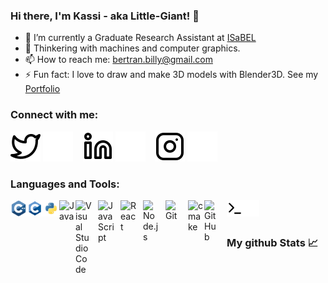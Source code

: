 ### Hi there, I'm Kassi - aka Little-Giant! 🚀

- 🔭 I’m currently a Graduate Research Assistant at [ISaBEL](https://www.smu.edu/Provost/virtualization/Research/ISaBEL)
- 🌱 Thinkering with machines and computer graphics.
- 📫 How to reach me: bertran.billy@gmail.com
- ⚡ Fun fact: I love to draw and make 3D models with Blender3D. See my [Portfolio](https://www.instagram.com/kassi.bertrand/)

### Connect with me:

[![website](./img/twitter-light.svg)](https://twitter.com/kassi_bertrand#gh-light-mode-only)
[![website](./img/twitter-dark.svg)](https://twitter.com/kassi_bertrand#gh-dark-mode-only)
&nbsp;&nbsp;
[![website](./img/linkedin-light.svg)](https://linkedin.com/in/kassi-bertrand#gh-light-mode-only)
[![website](./img/linkedin-dark.svg)](https://linkedin.com/in/kassi-bertrand#gh-dark-mode-only)
&nbsp;&nbsp;
[![website](./img/instagram-light.svg)](https://www.instagram.com/kassi.bertrand#gh-light-mode-only)
[![website](./img/instagram-dark.svg)](https://www.instagram.com/kassi.bertrand#gh-dark-mode-only)

### Languages and Tools:

[<img align="left" alt="C++" width="26px" src="https://raw.githubusercontent.com/github/explore/180320cffc25f4ed1bbdfd33d4db3a66eeeeb358/topics/cpp/cpp.png" />][cpluspluswebsite]

[<img align="left" alt="C" width="26px" src="https://raw.githubusercontent.com/github/explore/f3e22f0dca2be955676bc70d6214b95b13354ee8/topics/c/c.png" />][cwebsite]

[<img align="left" alt="Python" width="26px" src="https://raw.githubusercontent.com/github/explore/80688e429a7d4ef2fca1e82350fe8e3517d3494d/topics/python/python.png" />][pythonwebsite]

[<img align="left" alt="Java" width="26px" src="https://cdn-icons-png.flaticon.com/512/226/226777.png" />][javawebsite]

[<img align="left" alt="Visual Studio Code" width="26px" src="https://cdn.jsdelivr.net/gh/devicons/devicon/icons/vscode/vscode-original.svg" style="padding-right:10px;" />][vscode]

[<img align="left" alt="JavaScript" width="26px" src="https://cdn.jsdelivr.net/gh/devicons/devicon/icons/javascript/javascript-original.svg" style="padding-right:10px;" />][jswebsite]

[<img align="left" alt="React" width="26px" src="https://cdn.jsdelivr.net/gh/devicons/devicon/icons/react/react-original.svg" style="padding-right:10px;" />][react]

[<img align="left" alt="Node.js" width="26px" src="https://cdn.jsdelivr.net/gh/devicons/devicon/icons/nodejs/nodejs-original.svg" style="padding-right:10px;" />][node]

[<img align="left" alt="Git" width="26px" src="https://cdn.jsdelivr.net/gh/devicons/devicon/icons/git/git-original.svg" style="padding-right:10px;" />][gitwebsite]

[<img align="left" alt="cmake" width="26px" src="https://static-00.iconduck.com/assets.00/cmake-icon-512x511-fvtgv3ne.png" />][cmake]

[<img align="left" alt="GitHub" width="26px" src="https://user-images.githubusercontent.com/3369400/139448065-39a229ba-4b06-434b-bc67-616e2ed80c8f.png" style="padding-right:10px;" />][github]

[<img align="left" alt="Terminal" width="26px" src="./img/terminal-light.svg" />][terminal]

[<img align="left" alt="Terminal" width="26px" src="./img/terminal-dark.svg" />][terminal]

<br />
<br />

### My github Stats 📈

<!--
- 👯 I’m looking to collaborate on
- 🤔 I’m looking for help with ...
- 💬 Ask me about ...
- ⚡ Fun fact: ...
-->

[vim]: https://www.vim.org
[arduino]: https://www.arduino.cc
[cpluspluswebsite]: https://www.cplusplus.com
[cwebsite]: https://en.cppreference.com/w/
[pythonwebsite]: https://docs.python.org/3/
[jswebsite]: https://developer.mozilla.org/en-US/docs/Web/JavaScript
[javawebsite]: https://docs.oracle.com/javase/7/docs/api/index.html
[react]: https://reactjs.org/
[mysqlwebsite]: https://www.mysql.com
[gitwebsite]: https://git-scm.com
[github]: https://github.com
[clion]: https://www.jetbrains.com/clion/
[vscode]: https://code.visualstudio.com
[terminal]: https://en.wikipedia.org/wiki/Linux_console
[cmake]: https://cmake.org
[linkedin]: https://www.linkedin.com/in/kassi-bertrand/
[node]: https://nodejs.org/en/
